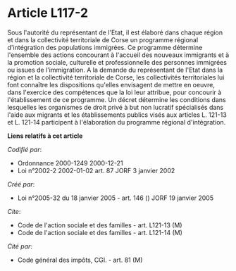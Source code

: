 # Article L117-2

Sous l'autorité du représentant de l'Etat, il est élaboré dans chaque région et dans la collectivité territoriale de Corse un
programme régional d'intégration des populations immigrées. Ce programme détermine l'ensemble des actions concourant à
l'accueil des nouveaux immigrants et à la promotion sociale, culturelle et professionnelle des personnes immigrées ou issues
de l'immigration. A la demande du représentant de l'Etat dans la région et la collectivité territoriale de Corse, les
collectivités territoriales lui font connaître les dispositions qu'elles envisagent de mettre en oeuvre, dans l'exercice des
compétences que la loi leur attribue, pour concourir à l'établissement de ce programme. Un décret détermine les conditions
dans lesquelles les organismes de droit privé à but non lucratif spécialisés dans l'aide aux migrants et les établissements
publics visés aux articles L. 121-13 et L. 121-14 participent à l'élaboration du programme régional d'intégration.

**Liens relatifs à cet article**

_Codifié par_:

  - Ordonnance 2000-1249 2000-12-21
  - Loi n°2002-2 2002-01-02 art. 87 JORF 3 janvier 2002

_Créé par_:

  - Loi n°2005-32 du 18 janvier 2005 - art. 146 () JORF 19 janvier 2005

_Cite_:

  - Code de l'action sociale et des familles - art. L121-13 (M)
  - Code de l'action sociale et des familles - art. L121-14 (M)

_Cité par_:

  - Code général des impôts, CGI. - art. 81 (M)
